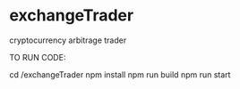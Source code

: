 # exchangeTrader
cryptocurrency arbitrage trader

TO RUN CODE:

cd /exchangeTrader
npm install 
npm run build
npm run start